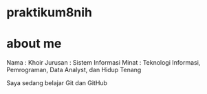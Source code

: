 # praktikum8nih
# about me
Nama : Khoir
Jurusan : Sistem Informasi
Minat : Teknologi Informasi, Pemrograman, Data Analyst, dan Hidup Tenang

Saya sedang belajar Git dan GitHub
